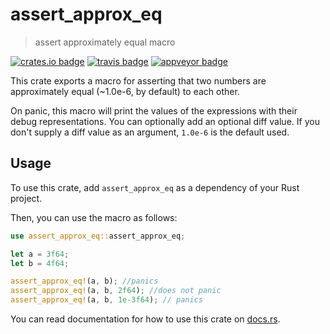 # assert_approx_eq
> assert approximately equal macro

[![crates.io badge](https://img.shields.io/crates/v/assert_approx_eq.svg)](https://crates.io/crates/assert_approx_eq)
[![travis badge](https://api.travis-ci.org/ashleygwilliams/assert_approx_eq.svg?branch=master)](https://travis-ci.org/ashleygwilliams/assert_approx_eq)
[![appveyor badge](https://ci.appveyor.com/api/projects/status/j6q5vay6ryne4du7?svg=true)](https://ci.appveyor.com/project/ashleygwilliams/assert-approx-eq)

This crate exports a macro for asserting that two numbers are approximately equal (~1.0e-6, by default) to each other.

On panic, this macro will print the values of the expressions with their
debug representations. You can optionally add an optional diff value. If you
don't supply a diff value as an argument, `1.0e-6` is the default used. 

## Usage

To use this crate, add `assert_approx_eq` as a dependency of your Rust project.

Then, you can use the macro as follows:

```rust
use assert_approx_eq::assert_approx_eq;

let a = 3f64;
let b = 4f64;

assert_approx_eq!(a, b); //panics
assert_approx_eq!(a, b, 2f64); //does not panic
assert_approx_eq!(a, b, 1e-3f64); // panics
```

You can read documentation for how to use this crate on [docs.rs](https://docs.rs/assert_approx_eq).

